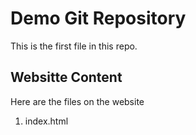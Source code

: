 # Demo Git Repository

This is the first file in this repo.

## Websitte Content
Here are the files on the website
1. index.html
